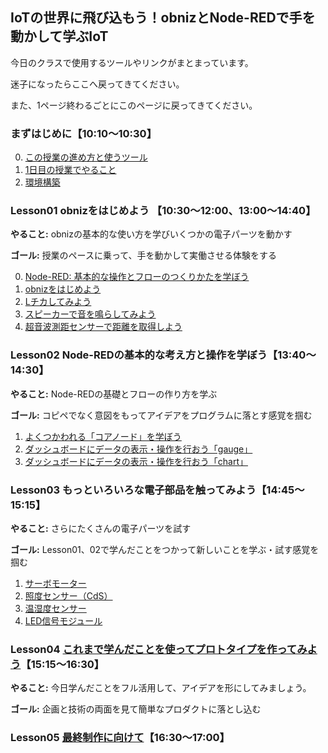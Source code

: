 
## IoTの世界に飛び込もう！obnizとNode-REDで手を動かして学ぶIoT

今日のクラスで使用するツールやリンクがまとまっています。

迷子になったらここへ戻ってきてください。

また、1ページ終わるごとにこのページに戻ってきてください。


### まずはじめに【10:10〜10:30】
0. [この授業の進め方と使うツール](./lesson00-overview/00_tools.md)
1. [1日目の授業でやること](./lesson00-overview/01_overview.md)
2. [環境構築](./lesson00-overview/02_env.md) 

### Lesson01 obnizをはじめよう 【10:30〜12:00、13:00〜14:40】

**やること:** obnizの基本的な使い方を学びいくつかの電子パーツを動かす

**ゴール:** 授業のペースに乗って、手を動かして実働させる体験をする

0. [Node-RED: 基本的な操作とフローのつくりかたを学ぼう](./lesson01-obniz-basic/00_node-red-introduction.md)
1. [obnizをはじめよう](./lesson01-obniz-basic/01_start_obniz.md)
2. [Lチカしてみよう](./lesson01-obniz-basic/02_obniz-LED.md)
3. [スピーカーで音を鳴らしてみよう](./lesson01-obniz-basic/03_obniz-speaker.md)
4. [超音波測距センサーで距離を取得しよう](./lesson01-obniz-basic/04_obniz-distance.md)


### Lesson02 Node-REDの基本的な考え方と操作を学ぼう【13:40〜14:30】

**やること:** Node-REDの基礎とフローの作り方を学ぶ

**ゴール:** コピペでなく意図をもってアイデアをプログラムに落とす感覚を掴む

1. [よくつかわれる「コアノード」を学ぼう](./lesson02-node-red-basic/01_node-red-corenode.md)
2. [ダッシュボードにデータの表示・操作を行おう「gauge」](./lesson02-node-red-basic/02_node-red-dashboard-gauge.md)
2. [ダッシュボードにデータの表示・操作を行おう「chart」](./lesson02-node-red-basic/03_node-red-dashboard-chart.md)


### Lesson03 もっといろいろな電子部品を触ってみよう【14:45〜15:15】

**やること:** さらにたくさんの電子パーツを試す

**ゴール:** Lesson01、02で学んだことをつかって新しいことを学ぶ・試す感覚を掴む

1. [サーボモーター](./lesson03-obniz-advanced/01_obniz-servo.md)
2. [照度センサー（CdS）](./lesson03-obniz-advanced/02_obniz-cds.md)
3. [温湿度センサー](./lesson03-obniz-advanced/03_obniz-temp.md)
4. [LED信号モジュール](./lesson03-obniz-advanced/04_obniz-ledlights.md)

### Lesson04 [これまで学んだことを使ってプロトタイプを作ってみよう](./lesson04-prototyping.md)【15:15〜16:30】


**やること:** 今日学んだことをフル活用して、アイデアを形にしてみましょう。

**ゴール:** 企画と技術の両面を見て簡単なプロダクトに落とし込む

### Lesson05 [最終制作に向けて](./lesson05-closing.md)【16:30〜17:00】


